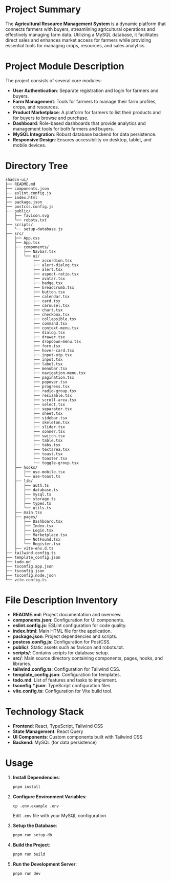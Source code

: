 # Project Summary
The **Agricultural Resource Management System** is a dynamic platform that connects farmers with buyers, streamlining agricultural operations and effectively managing farm data. Utilizing a MySQL database, it facilitates direct sales and enhances market access for farmers while providing essential tools for managing crops, resources, and sales analytics.

# Project Module Description
The project consists of several core modules:
- **User Authentication**: Separate registration and login for farmers and buyers.
- **Farm Management**: Tools for farmers to manage their farm profiles, crops, and resources.
- **Product Marketplace**: A platform for farmers to list their products and for buyers to browse and purchase.
- **Dashboard**: Role-based dashboards that provide analytics and management tools for both farmers and buyers.
- **MySQL Integration**: Robust database backend for data persistence.
- **Responsive Design**: Ensures accessibility on desktop, tablet, and mobile devices.

# Directory Tree
```
shadcn-ui/
├── README.md
├── components.json
├── eslint.config.js
├── index.html
├── package.json
├── postcss.config.js
├── public/
│   ├── favicon.svg
│   └── robots.txt
├── scripts/
│   └── setup-database.js
├── src/
│   ├── App.css
│   ├── App.tsx
│   ├── components/
│   │   ├── Navbar.tsx
│   │   └── ui/
│   │       ├── accordion.tsx
│   │       ├── alert-dialog.tsx
│   │       ├── alert.tsx
│   │       ├── aspect-ratio.tsx
│   │       ├── avatar.tsx
│   │       ├── badge.tsx
│   │       ├── breadcrumb.tsx
│   │       ├── button.tsx
│   │       ├── calendar.tsx
│   │       ├── card.tsx
│   │       ├── carousel.tsx
│   │       ├── chart.tsx
│   │       ├── checkbox.tsx
│   │       ├── collapsible.tsx
│   │       ├── command.tsx
│   │       ├── context-menu.tsx
│   │       ├── dialog.tsx
│   │       ├── drawer.tsx
│   │       ├── dropdown-menu.tsx
│   │       ├── form.tsx
│   │       ├── hover-card.tsx
│   │       ├── input-otp.tsx
│   │       ├── input.tsx
│   │       ├── label.tsx
│   │       ├── menubar.tsx
│   │       ├── navigation-menu.tsx
│   │       ├── pagination.tsx
│   │       ├── popover.tsx
│   │       ├── progress.tsx
│   │       ├── radio-group.tsx
│   │       ├── resizable.tsx
│   │       ├── scroll-area.tsx
│   │       ├── select.tsx
│   │       ├── separator.tsx
│   │       ├── sheet.tsx
│   │       ├── sidebar.tsx
│   │       ├── skeleton.tsx
│   │       ├── slider.tsx
│   │       ├── sonner.tsx
│   │       ├── switch.tsx
│   │       ├── table.tsx
│   │       ├── tabs.tsx
│   │       ├── textarea.tsx
│   │       ├── toast.tsx
│   │       ├── toaster.tsx
│   │       └── toggle-group.tsx
│   ├── hooks/
│   │   ├── use-mobile.tsx
│   │   └── use-toast.ts
│   ├── lib/
│   │   ├── auth.ts
│   │   ├── database.ts
│   │   ├── mysql.ts
│   │   ├── storage.ts
│   │   ├── types.ts
│   │   └── utils.ts
│   ├── main.tsx
│   ├── pages/
│   │   ├── Dashboard.tsx
│   │   ├── Index.tsx
│   │   ├── Login.tsx
│   │   ├── Marketplace.tsx
│   │   ├── NotFound.tsx
│   │   └── Register.tsx
│   ├── vite-env.d.ts
├── tailwind.config.ts
├── template_config.json
├── todo.md
├── tsconfig.app.json
├── tsconfig.json
├── tsconfig.node.json
└── vite.config.ts
```

# File Description Inventory
- **README.md**: Project documentation and overview.
- **components.json**: Configuration for UI components.
- **eslint.config.js**: ESLint configuration for code quality.
- **index.html**: Main HTML file for the application.
- **package.json**: Project dependencies and scripts.
- **postcss.config.js**: Configuration for PostCSS.
- **public/**: Static assets such as favicon and robots.txt.
- **scripts/**: Contains scripts for database setup.
- **src/**: Main source directory containing components, pages, hooks, and libraries.
- **tailwind.config.ts**: Configuration for Tailwind CSS.
- **template_config.json**: Configuration for templates.
- **todo.md**: List of features and tasks to implement.
- **tsconfig.*.json**: TypeScript configuration files.
- **vite.config.ts**: Configuration for Vite build tool.

# Technology Stack
- **Frontend**: React, TypeScript, Tailwind CSS
- **State Management**: React Query
- **UI Components**: Custom components built with Tailwind CSS
- **Backend**: MySQL (for data persistence)

# Usage
1. **Install Dependencies**:
   ```bash
   pnpm install
   ```

2. **Configure Environment Variables**:
   ```bash
   cp .env.example .env
   ```
   Edit `.env` file with your MySQL configuration.

3. **Setup the Database**:
   ```bash
   pnpm run setup-db
   ```

4. **Build the Project**:
   ```bash
   pnpm run build
   ```

5. **Run the Development Server**:
   ```bash
   pnpm run dev
   ```
